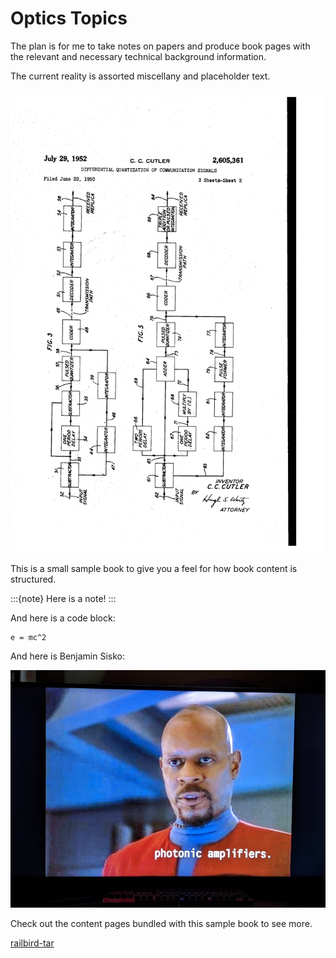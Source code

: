 # Optics Topics

The plan is for me to take notes on papers and produce book pages with the relevant and necessary technical background information.

The current reality is assorted miscellany and placeholder text.

![cccutler2](../images/US2605361-drawings-page-2.png)


This is a small sample book to give you a feel for how book content is
structured.

:::{note}
Here is a note!
:::

And here is a code block:

```
e = mc^2
```

And here is Benjamin Sisko:

![sisko](../images/photonic_amplifiers.jpg)



Check out the content pages bundled with this sample book to see more.


[railbird-tar](../examples/8cd5698617cff3c84c231d5eed05fce9ebacc31dc0f70e3623b1043233ee1cd5.tar)

